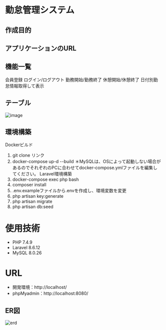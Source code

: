 # 勤怠管理システム

## 作成目的

## アプリケーションのURL

## 機能一覧
会員登録
ログイン/ログアウト
勤務開始/勤務終了
休憩開始/休憩終了
日付別勤怠情報取得して表示

## テーブル
![image](https://github.com/user-attachments/assets/99097325-c73f-451d-be77-3c2bb7878626)


## 環境構築
Dockerビルド
1. git clone リンク
2. docker-compose up-d --build
＊MySQLは、OSによって起動しない場合があるのでそれぞれのPCに合わせてdocker-compose.ymlファイルを編集してください。
Laravel環境構築
1. docker-compose exec php bash
2. composer install
3. .env.exampleファイルから.envを作成し、環境変数を変更
4. php artisan key:generate
5. php artisan migrate
6. php artisan db:seed
# 使用技術
<!-- ((例) Laravel 8.x(言語やフレームワーク、バージョンなどが記載されていると良い)) -->
* PHP 7.4.9
* Laravel 8.6.12
* MySQL 8.0.26
# URL
* 開発環境：http://localhost/
* phpMyadmin：http://localhost:8080/
## ER図
![erd](https://github.com/user-attachments/assets/bd941f94-0b65-44d5-941e-36f196b99572)

